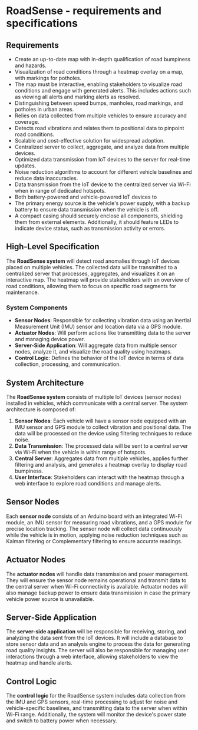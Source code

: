 # RoadSense - requirements and specifications

## Requirements
- Create an up-to-date map with in-depth qualification of road bumpiness and hazards.
- Visualization of road conditions through a heatmap overlay on a map, with markings for potholes.
- The map must be interactive, enabling stakeholders to visualize road conditions and engage with generated alerts. This includes actions such as viewing all alerts and marking alerts as resolved.
- Distinguishing between speed bumps, manholes, road markings, and potholes in urban areas.
- Relies on data collected from multiple vehicles to ensure accuracy and coverage.
- Detects road vibrations and relates them to positional data to pinpoint road conditions.
- Scalable and cost-effective solution for widespread adoption.
- Centralized server to collect, aggregate, and analyze data from multiple devices.
- Optimized data transmission from IoT devices to the server for real-time updates.
- Noise reduction algorithms to account for different vehicle baselines and reduce data inaccuracies.
- Data transmission from the IoT device to the centralized server via Wi-Fi when in range of dedicated hotspots.
- Both battery-powered and vehicle-powered IoT devices to
- The primary energy source is the vehicle's power supply, with a backup battery to ensure data transmission when the vehicle is off.
- A compact casing should securely enclose all components, shielding them from external elements. Additionally, it should feature LEDs to indicate device status, such as transmission activity or errors.

## High-Level Specification
The **RoadSense system** will detect road anomalies through IoT devices placed on multiple vehicles. The collected data will be transmitted to a centralized server that processes, aggregates, and visualizes it on an interactive map. The heatmap will provide stakeholders with an overview of road conditions, allowing them to focus on specific road segments for maintenance.

### System Components
- **Sensor Nodes**: Responsible for collecting vibration data using an Inertial Measurement Unit (IMU) sensor and location data via a GPS module.
- **Actuator Nodes**: Will perform actions like transmitting data to the server and managing device power.
- **Server-Side Application**: Will aggregate data from multiple sensor nodes, analyze it, and visualize the road quality using heatmaps.
- **Control Logic**: Defines the behavior of the IoT device in terms of data collection, processing, and communication.

## System Architecture
The **RoadSense system** consists of multiple IoT devices (sensor nodes) installed in vehicles, which communicate with a central server. The system architecture is composed of:

1. **Sensor Nodes**: Each vehicle will have a sensor node equipped with an IMU sensor and GPS module to collect vibration and positional data. The data will be processed on the device using filtering techniques to reduce noise.
2. **Data Transmission**: The processed data will be sent to a central server via Wi-Fi when the vehicle is within range of hotspots.
3. **Central Server**: Aggregates data from multiple vehicles, applies further filtering and analysis, and generates a heatmap overlay to display road bumpiness.
4. **User Interface**: Stakeholders can interact with the heatmap through a web interface to explore road conditions and manage alerts.

## Sensor Nodes
Each **sensor node** consists of an Arduino board with an integrated Wi-Fi module, an IMU sensor for measuring road vibrations, and a GPS module for precise location tracking. The sensor node will collect data continuously while the vehicle is in motion, applying noise reduction techniques such as Kalman filtering or Complementary filtering to ensure accurate readings.

## Actuator Nodes
The **actuator nodes** will handle data transmission and power management. They will ensure the sensor node remains operational and transmit data to the central server when Wi-Fi connectivity is available. Actuator nodes will also manage backup power to ensure data transmission in case the primary vehicle power source is unavailable.

## Server-Side Application
The **server-side application** will be responsible for receiving, storing, and analyzing the data sent from the IoT devices. It will include a database to store sensor data and an analysis engine to process the data for generating road quality insights. The server will also be responsible for managing user interactions through a web interface, allowing stakeholders to view the heatmap and handle alerts.

## Control Logic
The **control logic** for the RoadSense system includes data collection from the IMU and GPS sensors, real-time processing to adjust for noise and vehicle-specific baselines, and transmitting data to the server when within Wi-Fi range. Additionally, the system will monitor the device's power state and switch to battery power when necessary.